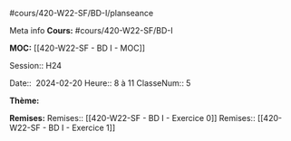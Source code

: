 #cours/420-W22-SF/BD-I/planseance

Meta info
**Cours:** #cours/420-W22-SF/BD-I

**MOC:** [[420-W22-SF - BD I - MOC]]

Session:: H24

Date::  2024-02-20
Heure:: 8 à 11
ClasseNum:: 5


**Thème:**


**Remises:**
Remises:: [[420-W22-SF - BD I - Exercice 0]]
Remises:: [[420-W22-SF - BD I - Exercice 1]]